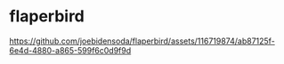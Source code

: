 # flaperbird





https://github.com/joebidensoda/flaperbird/assets/116719874/ab87125f-6e4d-4880-a865-599f6c0d9f9d

